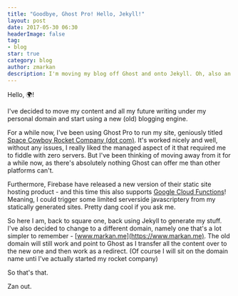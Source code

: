 ```yaml
---
title: "Goodbye, Ghost Pro! Hello, Jekyll!"
layout: post
date: 2017-05-30 06:30
headerImage: false
tag:
- blog
star: true
category: blog
author: zmarkan
description: I'm moving my blog off Ghost and onto Jekyll. Oh, also an easier domain!
---
```


Hello, 🌍! 

I've decided to move my content and all my future writing under my personal domain and start using a new (old) blogging engine.

For a while now, I've been using Ghost Pro to run my site, geniously titled [Space Cowboy Rocket Company (dot com)](https://www.spacecowboyrocketcompany.com). It's worked nicely and well, without any issues, I really liked the managed aspect of it that required me to fiddle with zero servers. But I've been thinking of moving away from it for a while now, as there's absolutely nothing Ghost can offer me than other platforms can't.

Furthermore, Firebase have released a new version of their static site hosting product - and this time this also supports [Google Cloud Functions](https://firebase.google.com/docs/hosting/functions)! Meaning, I could trigger some limited serverside javascriptery from my statically generated sites. Pretty dang cool if you ask me.

So here I am, back to square one, back using Jekyll to generate my stuff. I've also decided to change to a different domain, namely one that's a lot simpler to remember - [www.markan.me](https://www.markan.me).
The old domain will still work and point to Ghost as I transfer all the content over to the new one and then work as a redirect. (Of course I will sit on the domain name unti I've actually started my rocket company)

So that's that.

Zan out. 




